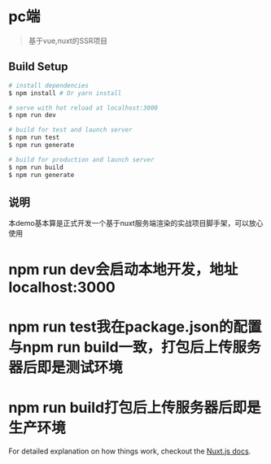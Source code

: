 # pc端

> 基于vue,nuxt的SSR项目

## Build Setup

``` bash
# install dependencies
$ npm install # Or yarn install

# serve with hot reload at localhost:3000
$ npm run dev

# build for test and launch server
$ npm run test
$ npm run generate

# build for production and launch server
$ npm run build
$ npm run generate
```
## 说明
本demo基本算是正式开发一个基于nuxt服务端渲染的实战项目脚手架，可以放心使用
# npm run dev会启动本地开发，地址 localhost:3000
# npm run test我在package.json的配置与npm run build一致，打包后上传服务器后即是测试环境
# npm run build打包后上传服务器后即是生产环境

For detailed explanation on how things work, checkout the [Nuxt.js docs](https://github.com/nuxt/nuxt.js).

